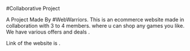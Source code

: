 #Collaborative Project 

A Project Made By #WebWarriors.
This is an ecommerce website made in collaboration with 3 to 4 members.
where u can shop any games you like.
We have various offers and deals .

Link of the website is .
